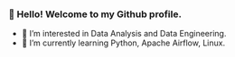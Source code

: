 ### 👋 Hello! Welcome to my Github profile.
- 👀 I’m interested in Data Analysis and Data Engineering.
- 🌱 I’m currently learning Python, Apache Airflow, Linux.
